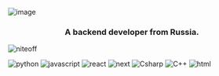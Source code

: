 ![image](https://github.com/NITEOFF/niteoff/blob/main/header.png?raw=true)

<h3 align="center">A backend developer from Russia.</h3>

<p align="left"> <img src="https://komarev.com/ghpvc/?username=niteoff&label=Profile%20views&color=b8b8b8&style=flat" alt="niteoff" /> </p>

![python](https://img.shields.io/badge/Python-white?style=for-the-badge&logo=python)
![javascript](https://img.shields.io/badge/Javascript-white?style=for-the-badge&logo=javascript) 
![react](https://img.shields.io/badge/React-white?style=for-the-badge&logo=react)
![next](https://img.shields.io/badge/Nextjs-white?style=for-the-badge&logo=nextjs)
![Csharp](https://img.shields.io/badge/Csharp-white?style=for-the-badge&logo=Csharp)
![C++](https://img.shields.io/badge/C++-white?style=for-the-badge&logo=c++)
![html](https://img.shields.io/badge/Html-white?style=for-the-badge&logo=html)
